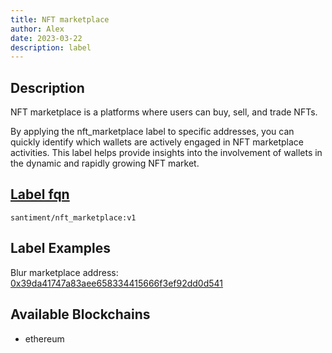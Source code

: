 ```yaml
---
title: NFT marketplace
author: Alex
date: 2023-03-22
description: label
---
```


## Description

NFT marketplace is a platforms where users can buy, sell, and trade NFTs.

By applying the nft_marketplace label to specific addresses, you can quickly identify which wallets are actively engaged in NFT marketplace activities. This label helps provide insights into the involvement of wallets in the dynamic and rapidly growing NFT market.

## [Label fqn](/label-fqn)

`santiment/nft_marketplace:v1`

## Label Examples

Blur marketplace address: [0x39da41747a83aee658334415666f3ef92dd0d541](https://etherscan.io/address/0x39da41747a83aee658334415666f3ef92dd0d541)


## Available Blockchains

* ethereum